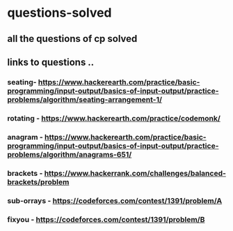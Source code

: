 # questions-solved
## all the questions of cp solved
## links to questions ..
### seating- https://www.hackerearth.com/practice/basic-programming/input-output/basics-of-input-output/practice-problems/algorithm/seating-arrangement-1/
### rotating - https://www.hackerearth.com/practice/codemonk/ 
### anagram - https://www.hackerearth.com/practice/basic-programming/input-output/basics-of-input-output/practice-problems/algorithm/anagrams-651/ 
### brackets - https://www.hackerrank.com/challenges/balanced-brackets/problem
### sub-orrays - https://codeforces.com/contest/1391/problem/A
### fixyou - https://codeforces.com/contest/1391/problem/B
